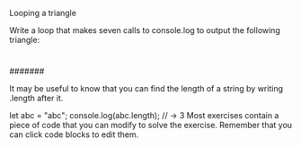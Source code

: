 Looping a triangle


Write a loop that makes seven calls to console.log to output the following triangle:

#
##
###
####
#####
######
#######

It may be useful to know that you can find the length of a string by writing .length after it.

let abc = "abc";
console.log(abc.length);
// → 3
Most exercises contain a piece of code that you can modify to solve the exercise. Remember that you can click code blocks to edit them.